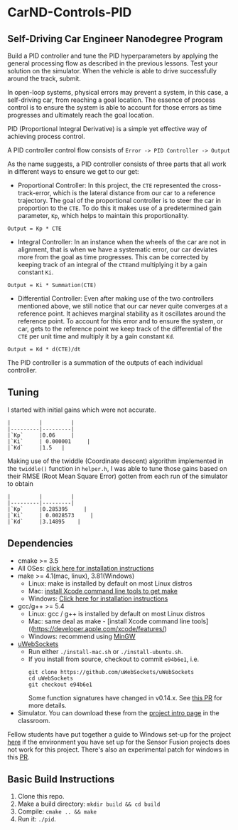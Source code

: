 # CarND-Controls-PID
Self-Driving Car Engineer Nanodegree Program
---
Build a PID controller and tune the PID hyperparameters by applying the general processing flow as described in the previous lessons. Test your solution on the simulator. When the vehicle is able to drive successfully around the track, submit.

In open-loop systems, physical errors may prevent a system, in this case, a self-driving car, from reaching a goal location. The essence of process control is to ensure the system is able to account for those errors as time progresses and ultimately reach the goal location.

PID (Proportional Integral Derivative) is a simple yet effective way of achieving process control.

A PID controller control flow consists of `Error -> PID Controller -> Output`

As the name suggests, a PID controller consists of three parts that all work in different ways to ensure we get to our get:

* Proportional Controller: In this project, the `CTE` represented the cross-track-error, which is the lateral distance from our car to a reference trajectory. The goal of the proportional controller is to steer the car in proportion to the `CTE`. To do this it makes use of a predetermined gain parameter, `Kp`, which helps to maintain this proportionality.
```
Output = Kp * CTE
```
* Integral Controller: In an instance when the wheels of the car are not in alignment, that is when we have a systematic error, our car deviates more from the goal as time progresses. This can be corrected by keeping track of an integral of the `CTE`and multiplying it by a gain constant `Ki`.
```
Output = Ki * Summation(CTE)
```
* Differential Controller: Even after making use of the two controllers mentioned above, we still notice that our car never quite converges at a reference point. It achieves marginal stability as it oscillates around the reference point. To account for this error and to ensure the system, or car, gets to the reference point we keep track of the differential of the `CTE` per unit time and multiply it by a gain constant `Kd`.

``` 
Output = Kd * d(CTE)/dt
```

The PID controller is a summation of the outputs of each individual controller.

## Tuning
I started with initial gains which were not accurate.
```
|         |         |
|---------|---------|
|`Kp`     |0.06     |
|`Ki`     | 0.000001     |
|`Kd`     |1.5   |
```

Making use of the twiddle (Coordinate descent) algorithm implemented in the `twiddle()` function in `helper.h`, I was able to tune those gains based on their RMSE (Root Mean Square Error) gotten from each run of the simulator to obtain
```
|         |         |
|---------|---------|
|`Kp`     |0.285395     |
|`Ki`     | 0.0028573     |
|`Kd`     |3.14895    |

```
## Dependencies

* cmake >= 3.5
 * All OSes: [click here for installation instructions](https://cmake.org/install/)
* make >= 4.1(mac, linux), 3.81(Windows)
  * Linux: make is installed by default on most Linux distros
  * Mac: [install Xcode command line tools to get make](https://developer.apple.com/xcode/features/)
  * Windows: [Click here for installation instructions](http://gnuwin32.sourceforge.net/packages/make.htm)
* gcc/g++ >= 5.4
  * Linux: gcc / g++ is installed by default on most Linux distros
  * Mac: same deal as make - [install Xcode command line tools]((https://developer.apple.com/xcode/features/)
  * Windows: recommend using [MinGW](http://www.mingw.org/)
* [uWebSockets](https://github.com/uWebSockets/uWebSockets)
  * Run either `./install-mac.sh` or `./install-ubuntu.sh`.
  * If you install from source, checkout to commit `e94b6e1`, i.e.
    ```
    git clone https://github.com/uWebSockets/uWebSockets 
    cd uWebSockets
    git checkout e94b6e1
    ```
    Some function signatures have changed in v0.14.x. See [this PR](https://github.com/udacity/CarND-MPC-Project/pull/3) for more details.
* Simulator. You can download these from the [project intro page](https://github.com/udacity/self-driving-car-sim/releases) in the classroom.

Fellow students have put together a guide to Windows set-up for the project [here](https://s3-us-west-1.amazonaws.com/udacity-selfdrivingcar/files/Kidnapped_Vehicle_Windows_Setup.pdf) if the environment you have set up for the Sensor Fusion projects does not work for this project. There's also an experimental patch for windows in this [PR](https://github.com/udacity/CarND-PID-Control-Project/pull/3).

## Basic Build Instructions

1. Clone this repo.
2. Make a build directory: `mkdir build && cd build`
3. Compile: `cmake .. && make`
4. Run it: `./pid`. 